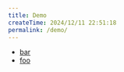 ```yaml
---
title: Demo
createTime: 2024/12/11 22:51:18
permalink: /demo/
---
```


- [bar](./bar.md)
- [foo](./foo.md)
